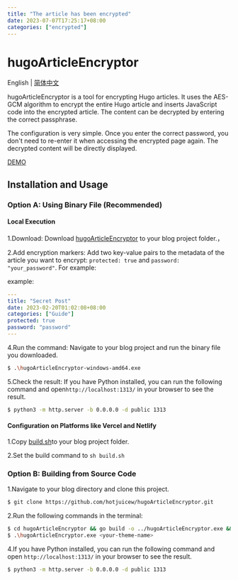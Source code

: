 ```yaml
---
title: "The article has been encrypted"
date: 2023-07-07T17:25:17+08:00
categories: ["encrypted"]
---
```


# hugoArticleEncryptor

English | [简体中文](https://github.com/hotjuicew/hugoArticleEncryptor/blob/master/README-zh_CN.md)

hugoArticleEncryptor is a tool for encrypting Hugo articles. It uses the AES-GCM algorithm to encrypt the entire Hugo article and inserts JavaScript code into the encrypted article. The content can be decrypted by entering the correct passphrase.

The configuration is very simple. Once you enter the correct password, you don't need to re-enter it when accessing the encrypted page again. The decrypted content will be directly displayed.

[DEMO](https://juicebar-demo.add1.dev/)

## Installation and Usage

### Option A: Using Binary File (Recommended)

#### Local Execution

1.Download: Download [hugoArticleEncryptor](https://github.com/hotjuicew/hugoArticleEncryptor/releases/latest) to your blog project folder.，

2.Add encryption markers: Add two key-value pairs to the metadata of the article you want to encrypt: `protected: true` and `password: "your_password"`. For example:

example:

```yaml
---
title: "Secret Post"
date: 2023-02-20T01:02:08+08:00
categories: ["Guide"]
protected: true
password: "password"
---
```

4.Run the command: Navigate to your blog project and run the binary file you downloaded.

```bash
$ .\hugoArticleEncryptor-windows-amd64.exe
```

5.Check the result: If you have Python installed, you can run the following command and open`http://localhost:1313/` in your browser to see the result.

```bash
$ python3 -m http.server -b 0.0.0.0 -d public 1313
```

#### Configuration on Platforms like Vercel and Netlify

1.Copy [build.sh](https://github.com/hotjuicew/hugoArticleEncryptor/blob/master/exampleSite/build.sh)to your blog project folder.

2.Set the build command to `sh build.sh`

### Option B: Building from Source Code

1.Navigate to your blog directory and clone this project.

```bash
$ git clone https://github.com/hotjuicew/hugoArticleEncryptor.git
```

2.Run the following commands in the terminal:

```bash
$ cd hugoArticleEncryptor && go build -o ../hugoArticleEncryptor.exe && cd ..
$ .\hugoArticleEncryptor.exe <your-theme-name>
```

4.If you have Python installed, you can run the following command and open `http://localhost:1313/` in your browser to see the result.

```bash
$ python3 -m http.server -b 0.0.0.0 -d public 1313
```
